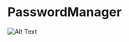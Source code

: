 # PasswordManager
<img src="https://i.gyazo.com/03b84f1cb147738fda571bddb29941b9.png" alt="Alt Text">
